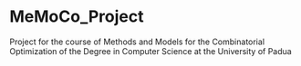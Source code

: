 # MeMoCo_Project
 Project for the course of Methods and Models for the Combinatorial Optimization of the Degree in Computer Science at the University of Padua
